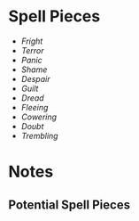 # Spell Pieces
- *Fright*
- *Terror*
- *Panic*
- *Shame*
- *Despair*
- *Guilt*
- *Dread*
- *Fleeing*
- *Cowering*
- *Doubt*
- *Trembling*

# Notes
## Potential Spell Pieces